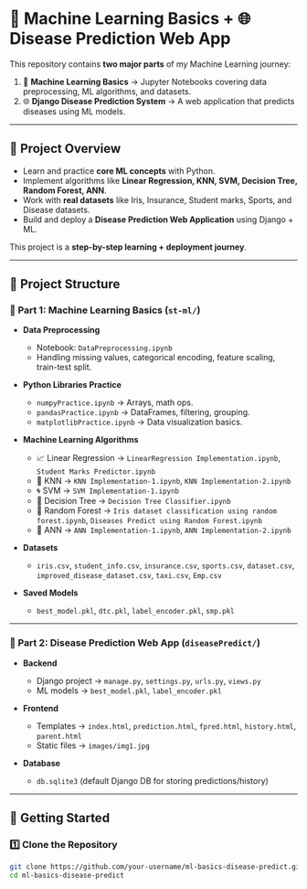 # 🧠 Machine Learning Basics + 🌐 Disease Prediction Web App

This repository contains **two major parts** of my Machine Learning journey:

1. 📘 **Machine Learning Basics** → Jupyter Notebooks covering data preprocessing, ML algorithms, and datasets.  
2. 🌐 **Django Disease Prediction System** → A web application that predicts diseases using ML models.

---

## 📌 Project Overview

- Learn and practice **core ML concepts** with Python.  
- Implement algorithms like **Linear Regression, KNN, SVM, Decision Tree, Random Forest, ANN**.  
- Work with **real datasets** like Iris, Insurance, Student marks, Sports, and Disease datasets.  
- Build and deploy a **Disease Prediction Web Application** using Django + ML.  

This project is a **step-by-step learning + deployment journey**.

---

## 📂 Project Structure

### 🔹 Part 1: Machine Learning Basics (`st-ml/`)

- **Data Preprocessing**
  - Notebook: `DataPreprocessing.ipynb`  
  - Handling missing values, categorical encoding, feature scaling, train-test split.  

- **Python Libraries Practice**
  - `numpyPractice.ipynb` → Arrays, math ops.  
  - `pandasPractice.ipynb` → DataFrames, filtering, grouping.  
  - `matplotlibPractice.ipynb` → Data visualization basics.  

- **Machine Learning Algorithms**
  - 📈 Linear Regression → `LinearRegression Implementation.ipynb`, `Student Marks Predictor.ipynb`  
  - 👥 KNN → `KNN Implementation-1.ipynb`, `KNN Implementation-2.ipynb`  
  - 🌀 SVM → `SVM Implementation-1.ipynb`  
  - 🌳 Decision Tree → `Decision Tree Classifier.ipynb`  
  - 🌲 Random Forest → `Iris dataset classification using random forest.ipynb`, `Diseases Predict using Random Forest.ipynb`  
  - 🔬 ANN → `ANN Implementation-1.ipynb`, `ANN Implementation-2.ipynb`  

- **Datasets**
  - `iris.csv`, `student_info.csv`, `insurance.csv`, `sports.csv`, `dataset.csv`, `improved_disease_dataset.csv`, `taxi.csv`, `Emp.csv`  

- **Saved Models**
  - `best_model.pkl`, `dtc.pkl`, `label_encoder.pkl`, `smp.pkl`  

---

### 🔹 Part 2: Disease Prediction Web App (`diseasePredict/`)

- **Backend**
  - Django project → `manage.py`, `settings.py`, `urls.py`, `views.py`  
  - ML models → `best_model.pkl`, `label_encoder.pkl`  

- **Frontend**
  - Templates → `index.html`, `prediction.html`, `fpred.html`, `history.html`, `parent.html`  
  - Static files → `images/img1.jpg`  

- **Database**
  - `db.sqlite3` (default Django DB for storing predictions/history)  

---

## 🚀 Getting Started

### 1️⃣ Clone the Repository
```bash
git clone https://github.com/your-username/ml-basics-disease-predict.git
cd ml-basics-disease-predict


